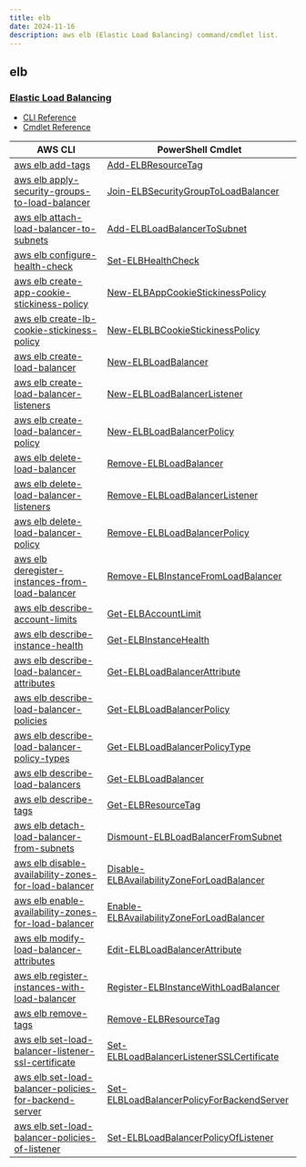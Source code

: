 ```yaml
---
title: elb
date: 2024-11-16
description: aws elb (Elastic Load Balancing) command/cmdlet list.
---
```


## elb

### [Elastic Load Balancing](https://aws.amazon.com/elasticloadbalancing/)

* [CLI Reference](https://awscli.amazonaws.com/v2/documentation/api/latest/reference/elb/index.html)
* [Cmdlet Reference](https://docs.aws.amazon.com/powershell/latest/reference/items/Elastic_Load_Balancing_cmdlets.html)

|AWS CLI|PowerShell Cmdlet|
|----|----|
|[aws elb add-tags](https://awscli.amazonaws.com/v2/documentation/api/latest/reference/elb/add-tags.html)|[Add-ELBResourceTag](https://docs.aws.amazon.com/powershell/latest/reference/items/Add-ELBResourceTag.html)|
|[aws elb apply-security-groups-to-load-balancer](https://awscli.amazonaws.com/v2/documentation/api/latest/reference/elb/apply-security-groups-to-load-balancer.html)|[Join-ELBSecurityGroupToLoadBalancer](https://docs.aws.amazon.com/powershell/latest/reference/items/Join-ELBSecurityGroupToLoadBalancer.html)|
|[aws elb attach-load-balancer-to-subnets](https://awscli.amazonaws.com/v2/documentation/api/latest/reference/elb/attach-load-balancer-to-subnets.html)|[Add-ELBLoadBalancerToSubnet](https://docs.aws.amazon.com/powershell/latest/reference/items/Add-ELBLoadBalancerToSubnet.html)|
|[aws elb configure-health-check](https://awscli.amazonaws.com/v2/documentation/api/latest/reference/elb/configure-health-check.html)|[Set-ELBHealthCheck](https://docs.aws.amazon.com/powershell/latest/reference/items/Set-ELBHealthCheck.html)|
|[aws elb create-app-cookie-stickiness-policy](https://awscli.amazonaws.com/v2/documentation/api/latest/reference/elb/create-app-cookie-stickiness-policy.html)|[New-ELBAppCookieStickinessPolicy](https://docs.aws.amazon.com/powershell/latest/reference/items/New-ELBAppCookieStickinessPolicy.html)|
|[aws elb create-lb-cookie-stickiness-policy](https://awscli.amazonaws.com/v2/documentation/api/latest/reference/elb/create-lb-cookie-stickiness-policy.html)|[New-ELBLBCookieStickinessPolicy](https://docs.aws.amazon.com/powershell/latest/reference/items/New-ELBLBCookieStickinessPolicy.html)|
|[aws elb create-load-balancer](https://awscli.amazonaws.com/v2/documentation/api/latest/reference/elb/create-load-balancer.html)|[New-ELBLoadBalancer](https://docs.aws.amazon.com/powershell/latest/reference/items/New-ELBLoadBalancer.html)|
|[aws elb create-load-balancer-listeners](https://awscli.amazonaws.com/v2/documentation/api/latest/reference/elb/create-load-balancer-listeners.html)|[New-ELBLoadBalancerListener](https://docs.aws.amazon.com/powershell/latest/reference/items/New-ELBLoadBalancerListener.html)|
|[aws elb create-load-balancer-policy](https://awscli.amazonaws.com/v2/documentation/api/latest/reference/elb/create-load-balancer-policy.html)|[New-ELBLoadBalancerPolicy](https://docs.aws.amazon.com/powershell/latest/reference/items/New-ELBLoadBalancerPolicy.html)|
|[aws elb delete-load-balancer](https://awscli.amazonaws.com/v2/documentation/api/latest/reference/elb/delete-load-balancer.html)|[Remove-ELBLoadBalancer](https://docs.aws.amazon.com/powershell/latest/reference/items/Remove-ELBLoadBalancer.html)|
|[aws elb delete-load-balancer-listeners](https://awscli.amazonaws.com/v2/documentation/api/latest/reference/elb/delete-load-balancer-listeners.html)|[Remove-ELBLoadBalancerListener](https://docs.aws.amazon.com/powershell/latest/reference/items/Remove-ELBLoadBalancerListener.html)|
|[aws elb delete-load-balancer-policy](https://awscli.amazonaws.com/v2/documentation/api/latest/reference/elb/delete-load-balancer-policy.html)|[Remove-ELBLoadBalancerPolicy](https://docs.aws.amazon.com/powershell/latest/reference/items/Remove-ELBLoadBalancerPolicy.html)|
|[aws elb deregister-instances-from-load-balancer](https://awscli.amazonaws.com/v2/documentation/api/latest/reference/elb/deregister-instances-from-load-balancer.html)|[Remove-ELBInstanceFromLoadBalancer](https://docs.aws.amazon.com/powershell/latest/reference/items/Remove-ELBInstanceFromLoadBalancer.html)|
|[aws elb describe-account-limits](https://awscli.amazonaws.com/v2/documentation/api/latest/reference/elb/describe-account-limits.html)|[Get-ELBAccountLimit](https://docs.aws.amazon.com/powershell/latest/reference/items/Get-ELBAccountLimit.html)|
|[aws elb describe-instance-health](https://awscli.amazonaws.com/v2/documentation/api/latest/reference/elb/describe-instance-health.html)|[Get-ELBInstanceHealth](https://docs.aws.amazon.com/powershell/latest/reference/items/Get-ELBInstanceHealth.html)|
|[aws elb describe-load-balancer-attributes](https://awscli.amazonaws.com/v2/documentation/api/latest/reference/elb/describe-load-balancer-attributes.html)|[Get-ELBLoadBalancerAttribute](https://docs.aws.amazon.com/powershell/latest/reference/items/Get-ELBLoadBalancerAttribute.html)|
|[aws elb describe-load-balancer-policies](https://awscli.amazonaws.com/v2/documentation/api/latest/reference/elb/describe-load-balancer-policies.html)|[Get-ELBLoadBalancerPolicy](https://docs.aws.amazon.com/powershell/latest/reference/items/Get-ELBLoadBalancerPolicy.html)|
|[aws elb describe-load-balancer-policy-types](https://awscli.amazonaws.com/v2/documentation/api/latest/reference/elb/describe-load-balancer-policy-types.html)|[Get-ELBLoadBalancerPolicyType](https://docs.aws.amazon.com/powershell/latest/reference/items/Get-ELBLoadBalancerPolicyType.html)|
|[aws elb describe-load-balancers](https://awscli.amazonaws.com/v2/documentation/api/latest/reference/elb/describe-load-balancers.html)|[Get-ELBLoadBalancer](https://docs.aws.amazon.com/powershell/latest/reference/items/Get-ELBLoadBalancer.html)|
|[aws elb describe-tags](https://awscli.amazonaws.com/v2/documentation/api/latest/reference/elb/describe-tags.html)|[Get-ELBResourceTag](https://docs.aws.amazon.com/powershell/latest/reference/items/Get-ELBResourceTag.html)|
|[aws elb detach-load-balancer-from-subnets](https://awscli.amazonaws.com/v2/documentation/api/latest/reference/elb/detach-load-balancer-from-subnets.html)|[Dismount-ELBLoadBalancerFromSubnet](https://docs.aws.amazon.com/powershell/latest/reference/items/Dismount-ELBLoadBalancerFromSubnet.html)|
|[aws elb disable-availability-zones-for-load-balancer](https://awscli.amazonaws.com/v2/documentation/api/latest/reference/elb/disable-availability-zones-for-load-balancer.html)|[Disable-ELBAvailabilityZoneForLoadBalancer](https://docs.aws.amazon.com/powershell/latest/reference/items/Disable-ELBAvailabilityZoneForLoadBalancer.html)|
|[aws elb enable-availability-zones-for-load-balancer](https://awscli.amazonaws.com/v2/documentation/api/latest/reference/elb/enable-availability-zones-for-load-balancer.html)|[Enable-ELBAvailabilityZoneForLoadBalancer](https://docs.aws.amazon.com/powershell/latest/reference/items/Enable-ELBAvailabilityZoneForLoadBalancer.html)|
|[aws elb modify-load-balancer-attributes](https://awscli.amazonaws.com/v2/documentation/api/latest/reference/elb/modify-load-balancer-attributes.html)|[Edit-ELBLoadBalancerAttribute](https://docs.aws.amazon.com/powershell/latest/reference/items/Edit-ELBLoadBalancerAttribute.html)|
|[aws elb register-instances-with-load-balancer](https://awscli.amazonaws.com/v2/documentation/api/latest/reference/elb/register-instances-with-load-balancer.html)|[Register-ELBInstanceWithLoadBalancer](https://docs.aws.amazon.com/powershell/latest/reference/items/Register-ELBInstanceWithLoadBalancer.html)|
|[aws elb remove-tags](https://awscli.amazonaws.com/v2/documentation/api/latest/reference/elb/remove-tags.html)|[Remove-ELBResourceTag](https://docs.aws.amazon.com/powershell/latest/reference/items/Remove-ELBResourceTag.html)|
|[aws elb set-load-balancer-listener-ssl-certificate](https://awscli.amazonaws.com/v2/documentation/api/latest/reference/elb/set-load-balancer-listener-ssl-certificate.html)|[Set-ELBLoadBalancerListenerSSLCertificate](https://docs.aws.amazon.com/powershell/latest/reference/items/Set-ELBLoadBalancerListenerSSLCertificate.html)|
|[aws elb set-load-balancer-policies-for-backend-server](https://awscli.amazonaws.com/v2/documentation/api/latest/reference/elb/set-load-balancer-policies-for-backend-server.html)|[Set-ELBLoadBalancerPolicyForBackendServer](https://docs.aws.amazon.com/powershell/latest/reference/items/Set-ELBLoadBalancerPolicyForBackendServer.html)|
|[aws elb set-load-balancer-policies-of-listener](https://awscli.amazonaws.com/v2/documentation/api/latest/reference/elb/set-load-balancer-policies-of-listener.html)|[Set-ELBLoadBalancerPolicyOfListener](https://docs.aws.amazon.com/powershell/latest/reference/items/Set-ELBLoadBalancerPolicyOfListener.html)|

